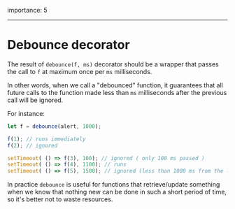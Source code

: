 importance: 5

---

# Debounce decorator

The result of `debounce(f, ms)` decorator should be a wrapper that passes the call to `f` at maximum once per `ms` milliseconds.

In other words, when we call a "debounced" function, it guarantees that all future calls to the function made less than `ms` milliseconds after the previous call will be ignored.

For instance:

```js no-beautify
let f = debounce(alert, 1000);

f(1); // runs immediately
f(2); // ignored

setTimeout( () => f(3), 100); // ignored ( only 100 ms passed )
setTimeout( () => f(4), 1100); // runs
setTimeout( () => f(5), 1500); // ignored (less than 1000 ms from the last run)
```

In practice `debounce` is useful for functions that retrieve/update something when we know that nothing new can be done in such a short period of time, so it's better not to waste resources.
